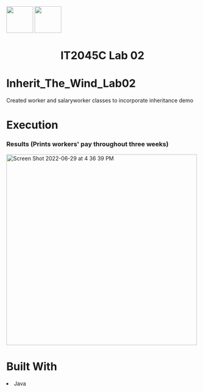 <img width="70px" height="70px" src="https://user-images.githubusercontent.com/94927484/176516844-ef80e3b5-849b-41d0-a824-b736f8c75f6a.png#gh-light-mode-only">
<img width="70px" height="70px" src="https://user-images.githubusercontent.com/94927484/176516906-9ca35143-bb5b-41b1-9001-1ec77d5f065a.png#gh-dark-mode-only">

<h1 align="center">IT2045C Lab 02</h1>
<h1>Inherit_The_Wind_Lab02</h1>
<p>Created worker and salaryworker classes to incorporate inheritance demo</p>

<h1>Execution</h1>

<h3>Results (Prints workers' pay throughout three weeks)</h3>
<img width="500" alt="Screen Shot 2022-06-29 at 4 36 39 PM" src="https://user-images.githubusercontent.com/94927484/176539991-784e47ea-7207-4a53-8e9d-b3e722a22606.png">

<h1>Built With</h1>
<li>Java</li>
